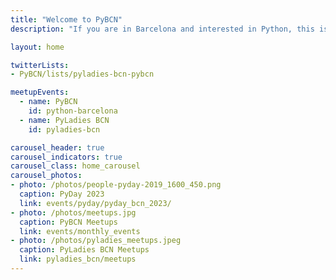 ```yaml
---
title: "Welcome to PyBCN"
description: "If you are in Barcelona and interested in Python, this is your page!"

layout: home

twitterLists:
- PyBCN/lists/pyladies-bcn-pybcn

meetupEvents:
  - name: PyBCN
    id: python-barcelona
  - name: PyLadies BCN
    id: pyladies-bcn

carousel_header: true
carousel_indicators: true
carousel_class: home_carousel
carousel_photos:
- photo: /photos/people-pyday-2019_1600_450.png
  caption: PyDay 2023
  link: events/pyday/pyday_bcn_2023/
- photo: /photos/meetups.jpg
  caption: PyBCN Meetups
  link: events/monthly_events
- photo: /photos/pyladies_meetups.jpeg
  caption: PyLadies BCN Meetups
  link: pyladies_bcn/meetups
---
```

